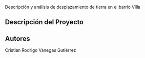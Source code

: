 Descripción y análisis de desplazamiento de tierra en el barrio Villa
## Descripción del Proyecto

## Autores
Cristian Rodrigo Vanegas Gutiérrez  
